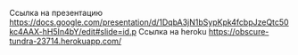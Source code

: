 Ссылка на презентацию https://docs.google.com/presentation/d/1DqbA3jN1bSypKpk4fcbpJzeQtc50kc4AAX-hH5In4bY/edit#slide=id.p
Ссылка на heroku https://obscure-tundra-23714.herokuapp.com/
